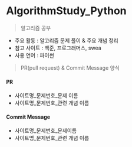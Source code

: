 # AlgorithmStudy_Python

> 알고리즘 공부 
- 주요 활동 : 알고리즘 문제 풀이 & 주요 개념 정리 
- 참고 사이트 : 백준, 프로그래머스, swea
- 사용 언어 : 파이썬

> PR(pull request) & Commit Message 양식

#### PR
- 사이트명_문제번호_문제 이름
- 사이트명_문제번호_관련 개념 이름
#### Commit Message
- 사이트명_문제번호_문제이름
- 사이트명_문제번호_관련 개념 이름
